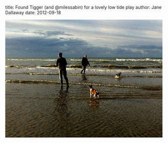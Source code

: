 
title: Found Tigger (and @milessabin) for a lovely low tide play
author: Jane Dallaway
date: 2012-09-18

<div>
<a href="/media/Pphoto.JPG">
<img width="500" src="/media/Pphoto.JPG.500.JPG" height="376"></img>
</a>
</div>


 
    